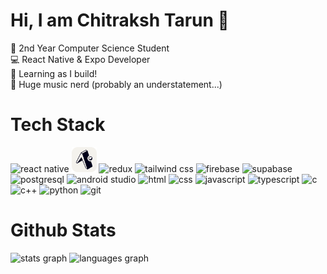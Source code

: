 # Hi, I am Chitraksh Tarun 👋
🏫 2nd Year Computer Science Student<br>
💻 React Native & Expo Developer<br>
🔧 Learning as I build!<br>
🎵 Huge music nerd (probably an understatement...)

# Tech Stack
<!-- Icons: https://github.com/tandpfun/skill-icons -->
<!-- Expo icon from this Open PR: https://github.com/tandpfun/skill-icons/pull/277 -->
<div>
<img alt="react native" height=40 src="https://skillicons.dev/icons?i=react" />
<img alt="expo" height="40" src="https://raw.githubusercontent.com/tandpfun/skill-icons/dc910f319fc2688adc9d5517873c211445b296c5/icons/Expo-Light.svg" />
<img alt="redux" height=40 src="https://skillicons.dev/icons?i=redux" />
<img alt="tailwind css" height=40 src="https://skillicons.dev/icons?i=tailwind" />
<img alt="firebase" height=40 src="https://skillicons.dev/icons?i=firebase" />
<img alt="supabase" height=40 src="https://skillicons.dev/icons?i=supabase" />
<img alt="postgresql" height=40 src="https://skillicons.dev/icons?i=postgres" />
<img alt="android studio" height=40 src="https://skillicons.dev/icons?i=androidstudio" />
<img alt="html" height=40 src="https://skillicons.dev/icons?i=html" />
<img alt="css" height=40 src="https://skillicons.dev/icons?i=css" />
<img alt="javascript" height=40 src="https://skillicons.dev/icons?i=js" />
<img alt="typescript" height=40 src="https://skillicons.dev/icons?i=ts" />
<img alt="c" height=40 src="https://skillicons.dev/icons?i=c" />
<img alt="c++" height=40 src="https://skillicons.dev/icons?i=cpp" />
<img alt="python" height=40 src="https://skillicons.dev/icons?i=python" />
<img alt="git" height=40 src="https://skillicons.dev/icons?i=git" />
</div>

# Github Stats
<!-- Stats: https://github-readme-stats.vercel.app -->
<div>
<img src="https://github-readme-stats.vercel.app/api/top-langs/?username=ChitrakshTarun&theme=onedark&hide_border=false&include_all_commits=true&count_private=true&layout=compact" height="150" alt="stats graph"  />
<img src="https://github-readme-streak-stats.herokuapp.com/?user=ChitrakshTarun&theme=onedark&hide_border=false" height="150" alt="languages graph"  />
</div>

